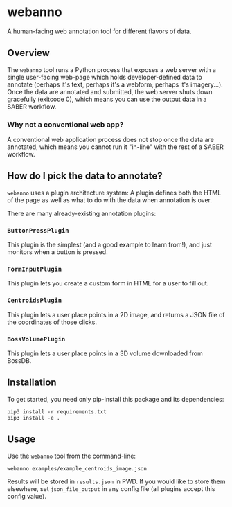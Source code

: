 # webanno

A human-facing web annotation tool for different flavors of data.



## Overview

The `webanno` tool runs a Python process that exposes a web server with a single user-facing web-page which holds developer-defined data to annotate (perhaps it's text, perhaps it's a webform, perhaps it's imagery...). Once the data are annotated and submitted, the web server shuts down gracefully (exitcode 0), which means you can use the output data in a SABER workflow.

### Why not a conventional web app?

A conventional web application process does not stop once the data are annotated, which means you cannot run it "in-line" with the rest of a SABER workflow.

## How do I pick the data to annotate?

`webanno` uses a plugin architecture system: A plugin defines both the HTML of the page as well as what to do with the data when annotation is over.

There are many already-existing annotation plugins:

### `ButtonPressPlugin`

This plugin is the simplest (and a good example to learn from!), and just monitors when a button is pressed.

### `FormInputPlugin`

This plugin lets you create a custom form in HTML for a user to fill out.

### `CentroidsPlugin`

This plugin lets a user place points in a 2D image, and returns a JSON file of the coordinates of those clicks.

### `BossVolumePlugin`

This plugin lets a user place points in a 3D volume downloaded from BossDB.


## Installation

To get started, you need only pip-install this package and its dependencies:

```shell
pip3 install -r requirements.txt
pip3 install -e .
```

## Usage

Use the `webanno` tool from the command-line:

```shell
webanno examples/example_centroids_image.json
```

Results will be stored in `results.json` in PWD. If you would like to store them elsewhere, set `json_file_output` in any config file (all plugins accept this config value).
